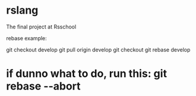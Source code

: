 # rslang
The final project at Rsschool

rebase example:

git checkout develop
git pull origin develop
git checkout <your-branch>
git rebase develop
# if dunno what to do, run this: git rebase --abort
